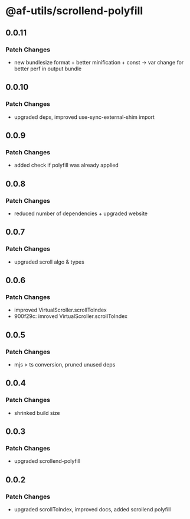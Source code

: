 # @af-utils/scrollend-polyfill

## 0.0.11

### Patch Changes

- new bundlesize format + better minification + const -> var change for better perf in output bundle

## 0.0.10

### Patch Changes

- upgraded deps, improved use-sync-external-shim import

## 0.0.9

### Patch Changes

- added check if polyfill was already applied

## 0.0.8

### Patch Changes

- reduced number of dependencies + upgraded website

## 0.0.7

### Patch Changes

- upgraded scroll algo & types

## 0.0.6

### Patch Changes

- improved VirtualScroller.scrollToIndex
- 900f29c: imroved VirtualScroller.scrollToIndex

## 0.0.5

### Patch Changes

- mjs > ts conversion, pruned unused deps

## 0.0.4

### Patch Changes

- shrinked build size

## 0.0.3

### Patch Changes

- upgraded scrollend-polyfill

## 0.0.2

### Patch Changes

- upgraded scrollToIndex, improved docs, added scrollend polyfill

